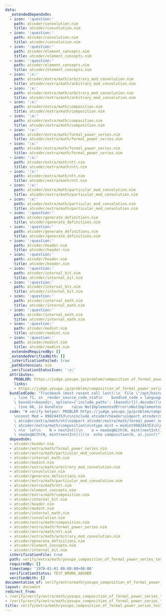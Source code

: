 ```yaml
---
data:
  _extendedDependsOn:
  - icon: ':question:'
    path: atcoder/convolution.nim
    title: atcoder/convolution.nim
  - icon: ':question:'
    path: atcoder/convolution.nim
    title: atcoder/convolution.nim
  - icon: ':question:'
    path: atcoder/element_concepts.nim
    title: atcoder/element_concepts.nim
  - icon: ':question:'
    path: atcoder/element_concepts.nim
    title: atcoder/element_concepts.nim
  - icon: ':x:'
    path: atcoder/extra/math/arbitrary_mod_convolution.nim
    title: atcoder/extra/math/arbitrary_mod_convolution.nim
  - icon: ':x:'
    path: atcoder/extra/math/arbitrary_mod_convolution.nim
    title: atcoder/extra/math/arbitrary_mod_convolution.nim
  - icon: ':x:'
    path: atcoder/extra/math/composition.nim
    title: atcoder/extra/math/composition.nim
  - icon: ':x:'
    path: atcoder/extra/math/composition.nim
    title: atcoder/extra/math/composition.nim
  - icon: ':x:'
    path: atcoder/extra/math/formal_power_series.nim
    title: atcoder/extra/math/formal_power_series.nim
  - icon: ':x:'
    path: atcoder/extra/math/formal_power_series.nim
    title: atcoder/extra/math/formal_power_series.nim
  - icon: ':x:'
    path: atcoder/extra/math/ntt.nim
    title: atcoder/extra/math/ntt.nim
  - icon: ':x:'
    path: atcoder/extra/math/ntt.nim
    title: atcoder/extra/math/ntt.nim
  - icon: ':x:'
    path: atcoder/extra/math/particular_mod_convolution.nim
    title: atcoder/extra/math/particular_mod_convolution.nim
  - icon: ':x:'
    path: atcoder/extra/math/particular_mod_convolution.nim
    title: atcoder/extra/math/particular_mod_convolution.nim
  - icon: ':question:'
    path: atcoder/generate_definitions.nim
    title: atcoder/generate_definitions.nim
  - icon: ':question:'
    path: atcoder/generate_definitions.nim
    title: atcoder/generate_definitions.nim
  - icon: ':question:'
    path: atcoder/header.nim
    title: atcoder/header.nim
  - icon: ':question:'
    path: atcoder/header.nim
    title: atcoder/header.nim
  - icon: ':question:'
    path: atcoder/internal_bit.nim
    title: atcoder/internal_bit.nim
  - icon: ':question:'
    path: atcoder/internal_bit.nim
    title: atcoder/internal_bit.nim
  - icon: ':question:'
    path: atcoder/internal_math.nim
    title: atcoder/internal_math.nim
  - icon: ':question:'
    path: atcoder/internal_math.nim
    title: atcoder/internal_math.nim
  - icon: ':question:'
    path: atcoder/modint.nim
    title: atcoder/modint.nim
  - icon: ':question:'
    path: atcoder/modint.nim
    title: atcoder/modint.nim
  _extendedRequiredBy: []
  _extendedVerifiedWith: []
  _isVerificationFailed: true
  _pathExtension: nim
  _verificationStatusIcon: ':x:'
  attributes:
    PROBLEM: https://judge.yosupo.jp/problem/composition_of_formal_power_series
    links:
    - https://judge.yosupo.jp/problem/composition_of_formal_power_series
  bundledCode: "Traceback (most recent call last):\n  File \"/opt/hostedtoolcache/Python/3.9.6/x64/lib/python3.9/site-packages/onlinejudge_verify/documentation/build.py\"\
    , line 71, in _render_source_code_stat\n    bundled_code = language.bundle(stat.path,\
    \ basedir=basedir, options={'include_paths': [basedir]}).decode()\n  File \"/opt/hostedtoolcache/Python/3.9.6/x64/lib/python3.9/site-packages/onlinejudge_verify/languages/nim.py\"\
    , line 86, in bundle\n    raise NotImplementedError\nNotImplementedError\n"
  code: "# verify-helper: PROBLEM https://judge.yosupo.jp/problem/composition_of_formal_power_series\n\
    \nconst Mod = 998244353\n\ninclude atcoder/header\nimport atcoder/modint\nimport\
    \ atcoder/extra/math/ntt\nimport atcoder/extra/math/formal_power_series\nimport\
    \ atcoder/extra/math/composition\n\ntype mint = modint998244353\n\nproc main():void\
    \ =\n  let\n    N = nextInt()\n    a = newSeqWith(N, mint(nextInt()))\n    b =\
    \ newSeqWith(N, mint(nextInt()))\n  echo composition(b, a).join(\" \")\n\nmain()\n"
  dependsOn:
  - atcoder/header.nim
  - atcoder/extra/math/formal_power_series.nim
  - atcoder/extra/math/particular_mod_convolution.nim
  - atcoder/internal_math.nim
  - atcoder/modint.nim
  - atcoder/extra/math/arbitrary_mod_convolution.nim
  - atcoder/convolution.nim
  - atcoder/generate_definitions.nim
  - atcoder/extra/math/particular_mod_convolution.nim
  - atcoder/extra/math/ntt.nim
  - atcoder/element_concepts.nim
  - atcoder/extra/math/composition.nim
  - atcoder/internal_bit.nim
  - atcoder/header.nim
  - atcoder/modint.nim
  - atcoder/internal_math.nim
  - atcoder/convolution.nim
  - atcoder/extra/math/composition.nim
  - atcoder/extra/math/formal_power_series.nim
  - atcoder/extra/math/ntt.nim
  - atcoder/extra/math/arbitrary_mod_convolution.nim
  - atcoder/generate_definitions.nim
  - atcoder/element_concepts.nim
  - atcoder/internal_bit.nim
  isVerificationFile: true
  path: verify/extra/math/yosupo_composition_of_formal_power_series_test.nim
  requiredBy: []
  timestamp: '1970-01-01 00:00:00+00:00'
  verificationStatus: TEST_WRONG_ANSWER
  verifiedWith: []
documentation_of: verify/extra/math/yosupo_composition_of_formal_power_series_test.nim
layout: document
redirect_from:
- /verify/verify/extra/math/yosupo_composition_of_formal_power_series_test.nim
- /verify/verify/extra/math/yosupo_composition_of_formal_power_series_test.nim.html
title: verify/extra/math/yosupo_composition_of_formal_power_series_test.nim
---
```


